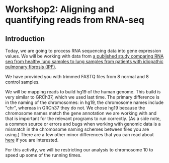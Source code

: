 Workshop2: Aligning and quantifying reads from RNA-seq
======================================================

Introduction
------------

Today, we are going to process RNA sequencing data into gene expression
values. We will be working with data from [a published study comparing RNA
seq from healthy lung samples to lung samples from patients with
idiopathic pulmonary fibrosis
(IPF)](http://journals.plos.org/plosone/article/file?type=supplementary&id=info:doi/10.1371/journal.pone.0097550.s002).

We have provided you with trimmed FASTQ files from 8 normal and 8 control
samples.

We will be mapping reads to build hg19 of the human genome. This build
is very similar to GRCh37, which we used last time. The primary difference
is in the naming of the chromosomes: in hg19, the chromosome names include
"chr", whereas in GRCh37 they do not. We chose hg19 because the chromosome
names match the gene annotation we are working with and that is
important for the relevant programs to run correctly. (As a side note, a
common source or errors and bugs when working with genomic data is a
mismatch in the chromosome naming schemes between files you are using.) 
There are a few other minor differences that you can read about
[here](https://wiki.dnanexus.com/Scientific-Notes/human-genome) if you are
interested. 

For this activity, we will be restricting our analysis to
chromosome 10 to speed up some of the running times.
 
